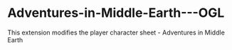 # Adventures-in-Middle-Earth---OGL
This extension modifies the player character sheet - Adventures in Middle Earth
